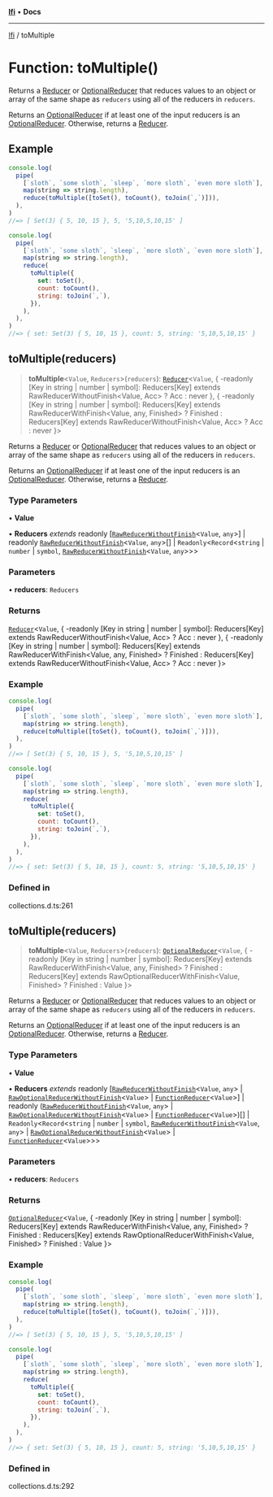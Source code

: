 [**lfi**](../readme.md) • **Docs**

***

[lfi](../globals.md) / toMultiple

# Function: toMultiple()

Returns a [Reducer](../type-aliases/Reducer.md) or [OptionalReducer](../type-aliases/OptionalReducer.md) that reduces values to
an object or array of the same shape as `reducers` using all of the reducers
in `reducers`.

Returns an [OptionalReducer](../type-aliases/OptionalReducer.md) if at least one of the input reducers is
an [OptionalReducer](../type-aliases/OptionalReducer.md). Otherwise, returns a [Reducer](../type-aliases/Reducer.md).

## Example

```js
console.log(
  pipe(
    [`sloth`, `some sloth`, `sleep`, `more sloth`, `even more sloth`],
    map(string => string.length),
    reduce(toMultiple([toSet(), toCount(), toJoin(`,`)])),
  ),
)
//=> [ Set(3) { 5, 10, 15 }, 5, '5,10,5,10,15' ]

console.log(
  pipe(
    [`sloth`, `some sloth`, `sleep`, `more sloth`, `even more sloth`],
    map(string => string.length),
    reduce(
      toMultiple({
        set: toSet(),
        count: toCount(),
        string: toJoin(`,`),
      }),
    ),
  ),
)
//=> { set: Set(3) { 5, 10, 15 }, count: 5, string: '5,10,5,10,15' }
```

## toMultiple(reducers)

> **toMultiple**\<`Value`, `Reducers`\>(`reducers`): [`Reducer`](../type-aliases/Reducer.md)\<`Value`, \{ -readonly \[Key in string \| number \| symbol\]: Reducers\[Key\] extends RawReducerWithoutFinish\<Value, Acc\> ? Acc : never \}, \{ -readonly \[Key in string \| number \| symbol\]: Reducers\[Key\] extends RawReducerWithFinish\<Value, any, Finished\> ? Finished : Reducers\[Key\] extends RawReducerWithoutFinish\<Value, Acc\> ? Acc : never \}\>

Returns a [Reducer](../type-aliases/Reducer.md) or [OptionalReducer](../type-aliases/OptionalReducer.md) that reduces values to
an object or array of the same shape as `reducers` using all of the reducers
in `reducers`.

Returns an [OptionalReducer](../type-aliases/OptionalReducer.md) if at least one of the input reducers is
an [OptionalReducer](../type-aliases/OptionalReducer.md). Otherwise, returns a [Reducer](../type-aliases/Reducer.md).

### Type Parameters

• **Value**

• **Reducers** *extends* readonly [[`RawReducerWithoutFinish`](../type-aliases/RawReducerWithoutFinish.md)\<`Value`, `any`\>] \| readonly [`RawReducerWithoutFinish`](../type-aliases/RawReducerWithoutFinish.md)\<`Value`, `any`\>[] \| `Readonly`\<`Record`\<`string` \| `number` \| `symbol`, [`RawReducerWithoutFinish`](../type-aliases/RawReducerWithoutFinish.md)\<`Value`, `any`\>\>\>

### Parameters

• **reducers**: `Reducers`

### Returns

[`Reducer`](../type-aliases/Reducer.md)\<`Value`, \{ -readonly \[Key in string \| number \| symbol\]: Reducers\[Key\] extends RawReducerWithoutFinish\<Value, Acc\> ? Acc : never \}, \{ -readonly \[Key in string \| number \| symbol\]: Reducers\[Key\] extends RawReducerWithFinish\<Value, any, Finished\> ? Finished : Reducers\[Key\] extends RawReducerWithoutFinish\<Value, Acc\> ? Acc : never \}\>

### Example

```js
console.log(
  pipe(
    [`sloth`, `some sloth`, `sleep`, `more sloth`, `even more sloth`],
    map(string => string.length),
    reduce(toMultiple([toSet(), toCount(), toJoin(`,`)])),
  ),
)
//=> [ Set(3) { 5, 10, 15 }, 5, '5,10,5,10,15' ]

console.log(
  pipe(
    [`sloth`, `some sloth`, `sleep`, `more sloth`, `even more sloth`],
    map(string => string.length),
    reduce(
      toMultiple({
        set: toSet(),
        count: toCount(),
        string: toJoin(`,`),
      }),
    ),
  ),
)
//=> { set: Set(3) { 5, 10, 15 }, count: 5, string: '5,10,5,10,15' }
```

### Defined in

collections.d.ts:261

## toMultiple(reducers)

> **toMultiple**\<`Value`, `Reducers`\>(`reducers`): [`OptionalReducer`](../type-aliases/OptionalReducer.md)\<`Value`, \{ -readonly \[Key in string \| number \| symbol\]: Reducers\[Key\] extends RawReducerWithFinish\<Value, any, Finished\> ? Finished : Reducers\[Key\] extends RawOptionalReducerWithFinish\<Value, Finished\> ? Finished : Value \}\>

Returns a [Reducer](../type-aliases/Reducer.md) or [OptionalReducer](../type-aliases/OptionalReducer.md) that reduces values to
an object or array of the same shape as `reducers` using all of the reducers
in `reducers`.

Returns an [OptionalReducer](../type-aliases/OptionalReducer.md) if at least one of the input reducers is
an [OptionalReducer](../type-aliases/OptionalReducer.md). Otherwise, returns a [Reducer](../type-aliases/Reducer.md).

### Type Parameters

• **Value**

• **Reducers** *extends* readonly [[`RawReducerWithoutFinish`](../type-aliases/RawReducerWithoutFinish.md)\<`Value`, `any`\> \| [`RawOptionalReducerWithoutFinish`](../type-aliases/RawOptionalReducerWithoutFinish.md)\<`Value`\> \| [`FunctionReducer`](../type-aliases/FunctionReducer.md)\<`Value`\>] \| readonly ([`RawReducerWithoutFinish`](../type-aliases/RawReducerWithoutFinish.md)\<`Value`, `any`\> \| [`RawOptionalReducerWithoutFinish`](../type-aliases/RawOptionalReducerWithoutFinish.md)\<`Value`\> \| [`FunctionReducer`](../type-aliases/FunctionReducer.md)\<`Value`\>)[] \| `Readonly`\<`Record`\<`string` \| `number` \| `symbol`, [`RawReducerWithoutFinish`](../type-aliases/RawReducerWithoutFinish.md)\<`Value`, `any`\> \| [`RawOptionalReducerWithoutFinish`](../type-aliases/RawOptionalReducerWithoutFinish.md)\<`Value`\> \| [`FunctionReducer`](../type-aliases/FunctionReducer.md)\<`Value`\>\>\>

### Parameters

• **reducers**: `Reducers`

### Returns

[`OptionalReducer`](../type-aliases/OptionalReducer.md)\<`Value`, \{ -readonly \[Key in string \| number \| symbol\]: Reducers\[Key\] extends RawReducerWithFinish\<Value, any, Finished\> ? Finished : Reducers\[Key\] extends RawOptionalReducerWithFinish\<Value, Finished\> ? Finished : Value \}\>

### Example

```js
console.log(
  pipe(
    [`sloth`, `some sloth`, `sleep`, `more sloth`, `even more sloth`],
    map(string => string.length),
    reduce(toMultiple([toSet(), toCount(), toJoin(`,`)])),
  ),
)
//=> [ Set(3) { 5, 10, 15 }, 5, '5,10,5,10,15' ]

console.log(
  pipe(
    [`sloth`, `some sloth`, `sleep`, `more sloth`, `even more sloth`],
    map(string => string.length),
    reduce(
      toMultiple({
        set: toSet(),
        count: toCount(),
        string: toJoin(`,`),
      }),
    ),
  ),
)
//=> { set: Set(3) { 5, 10, 15 }, count: 5, string: '5,10,5,10,15' }
```

### Defined in

collections.d.ts:292
